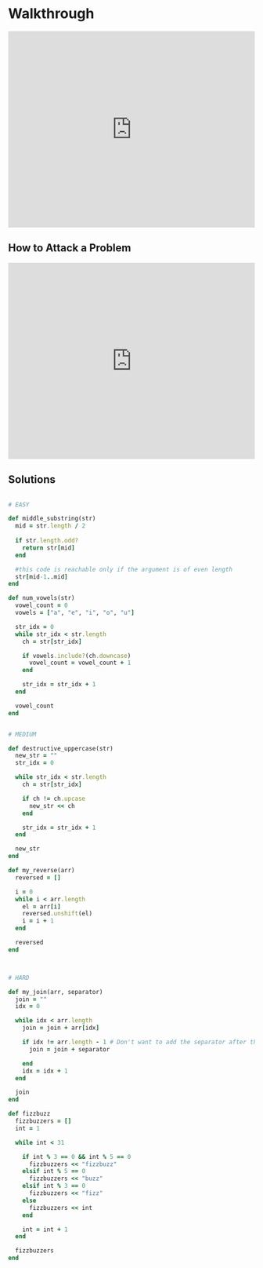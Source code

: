 # Walkthrough

<iframe src="https://player.vimeo.com/video/194121734?rel=0&autoplay=1" width="100%" height="400px" frameborder="0" webkitallowfullscreen="" mozallowfullscreen="" allowfullscreen="" style="line-height: 1.6em;" rel="line-height: 1.6em;"></iframe>


## How to Attack a Problem

<iframe src="https://player.vimeo.com/video/178269358?rel=0" width="100%" height="400px" frameborder="0" webkitallowfullscreen="" mozallowfullscreen="" allowfullscreen="" style="line-height: 1.6em;" rel="line-height: 1.6em;"></iframe>


## Solutions
```ruby

# EASY

def middle_substring(str)
  mid = str.length / 2
  
  if str.length.odd?
    return str[mid]
  end

  #this code is reachable only if the argument is of even length
  str[mid-1..mid]
end

def num_vowels(str)
  vowel_count = 0
  vowels = ["a", "e", "i", "o", "u"]

  str_idx = 0
  while str_idx < str.length
    ch = str[str_idx]

    if vowels.include?(ch.downcase)
      vowel_count = vowel_count + 1
    end

    str_idx = str_idx + 1
  end

  vowel_count
end


# MEDIUM

def destructive_uppercase(str)
  new_str = ""
  str_idx = 0

  while str_idx < str.length
    ch = str[str_idx]

    if ch != ch.upcase
      new_str << ch
    end

    str_idx = str_idx + 1
  end

  new_str
end

def my_reverse(arr)
  reversed = []

  i = 0
  while i < arr.length
    el = arr[i]
    reversed.unshift(el)
    i = i + 1
  end

  reversed
end



# HARD

def my_join(arr, separator)
  join = ""
  idx = 0

  while idx < arr.length  
    join = join + arr[idx]

    if idx != arr.length - 1 # Don't want to add the separator after the last element
      join = join + separator

    end
    idx = idx + 1
  end

  join
end

def fizzbuzz
  fizzbuzzers = []
  int = 1

  while int < 31

    if int % 3 == 0 && int % 5 == 0
      fizzbuzzers << "fizzbuzz"
    elsif int % 5 == 0
      fizzbuzzers << "buzz"
    elsif int % 3 == 0
      fizzbuzzers << "fizz"
    else
      fizzbuzzers << int
    end

    int = int + 1
  end

  fizzbuzzers
end
